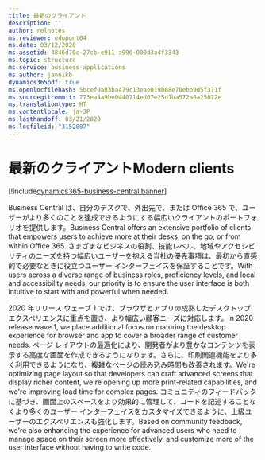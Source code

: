 ```yaml
---
title: 最新のクライアント
description: ''
author: relnotes
ms.reviewer: edupont04
ms.date: 03/12/2020
ms.assetid: 4846d70c-27cb-e911-a996-000d3a4f3343
ms.topic: structure
ms.service: business-applications
ms.author: jannikb
dynamics365pdf: true
ms.openlocfilehash: 5bcef0a83ba479c13eae019b68e70ebb9d5f371f
ms.sourcegitcommit: 773ea4a9be0440714ed67e25d1ba572a6a25072e
ms.translationtype: HT
ms.contentlocale: ja-JP
ms.lasthandoff: 03/21/2020
ms.locfileid: "3152007"
---
```

# <a name="modern-clients"></a><span data-ttu-id="eb495-102">最新のクライアント</span><span class="sxs-lookup"><span data-stu-id="eb495-102">Modern clients</span></span>

[!include[dynamics365-business-central banner](../includes/dynamics365-business-central.md)]

<!--structure start-->
<span data-ttu-id="eb495-103">Business Central は、自分のデスクで、外出先で、または Office 365 で、ユーザーがより多くのことを達成できるようにする幅広いクライアントのポートフォリオを提供します。</span><span class="sxs-lookup"><span data-stu-id="eb495-103">Business Central offers an extensive portfolio of clients that empowers users to achieve more at their desks, on the go, or from within Office 365.</span></span> <span data-ttu-id="eb495-104">さまざまなビジネスの役割、技能レベル、地域やアクセシビリティのニーズを持つ幅広いユーザーを抱える当社の優先事項は、最初から直感的で必要なときに役立つユーザー インターフェイスを保証することです。</span><span class="sxs-lookup"><span data-stu-id="eb495-104">With users across a diverse range of business roles, proficiency levels, and local and accessibility needs, our priority is to ensure the user interface is both intuitive to start with and powerful when needed.</span></span>

<span data-ttu-id="eb495-105">2020 年リリース ウェーブ 1 では、ブラウザとアプリの成熟したデスクトップ エクスペリエンスに重点を置き、より幅広い顧客ニーズに対応します。</span><span class="sxs-lookup"><span data-stu-id="eb495-105">In 2020 release wave 1, we place additional focus on maturing the desktop experience for browser and app to cover a broader range of customer needs.</span></span> <span data-ttu-id="eb495-106">ページ レイアウトの最適化により、開発者がより豊かなコンテンツを表示する高度な画面を作成できるようになります。さらに、印刷関連機能をより多く利用できるようになり、複雑なページの読み込み時間も改善されます。</span><span class="sxs-lookup"><span data-stu-id="eb495-106">We're optimizing page layout so that developers can craft advanced screens that display richer content, we're opening up more print-related capabilities, and we're improving load time for complex pages.</span></span> <span data-ttu-id="eb495-107">コミュニティのフィードバックに基づき、画面上のスペースをより効果的に管理して、コードを記述することなくより多くのユーザー インターフェイスをカスタマイズできるように、上級ユーザーのエクスペリエンスも強化します。</span><span class="sxs-lookup"><span data-stu-id="eb495-107">Based on community feedback, we're also enhancing the experience for advanced users who need to manage space on their screen more effectively, and customize more of the user interface without having to write code.</span></span>
<!--structure end-->



